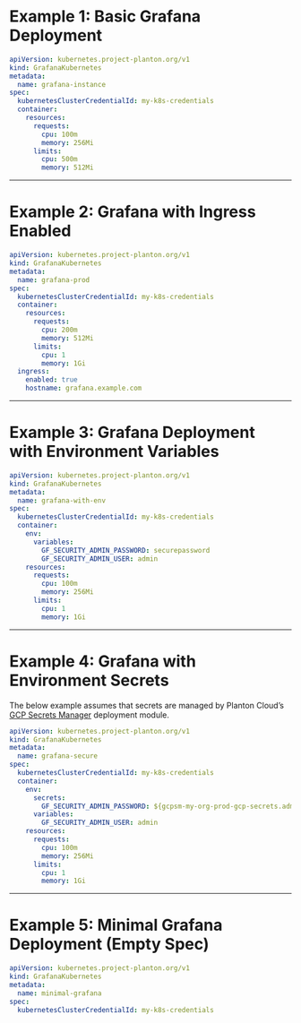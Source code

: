 
# Example 1: Basic Grafana Deployment

```yaml
apiVersion: kubernetes.project-planton.org/v1
kind: GrafanaKubernetes
metadata:
  name: grafana-instance
spec:
  kubernetesClusterCredentialId: my-k8s-credentials
  container:
    resources:
      requests:
        cpu: 100m
        memory: 256Mi
      limits:
        cpu: 500m
        memory: 512Mi
```

---

# Example 2: Grafana with Ingress Enabled

```yaml
apiVersion: kubernetes.project-planton.org/v1
kind: GrafanaKubernetes
metadata:
  name: grafana-prod
spec:
  kubernetesClusterCredentialId: my-k8s-credentials
  container:
    resources:
      requests:
        cpu: 200m
        memory: 512Mi
      limits:
        cpu: 1
        memory: 1Gi
  ingress:
    enabled: true
    hostname: grafana.example.com
```

---

# Example 3: Grafana Deployment with Environment Variables

```yaml
apiVersion: kubernetes.project-planton.org/v1
kind: GrafanaKubernetes
metadata:
  name: grafana-with-env
spec:
  kubernetesClusterCredentialId: my-k8s-credentials
  container:
    env:
      variables:
        GF_SECURITY_ADMIN_PASSWORD: securepassword
        GF_SECURITY_ADMIN_USER: admin
    resources:
      requests:
        cpu: 100m
        memory: 256Mi
      limits:
        cpu: 1
        memory: 1Gi
```

---

# Example 4: Grafana with Environment Secrets

The below example assumes that secrets are managed by Planton Cloud’s [GCP Secrets Manager](https://buf.build/project-planton/apis/docs/main:cloud.planton.apis.code2cloud.v1.gcp.gcpsecretsmanager) deployment module.

```yaml
apiVersion: kubernetes.project-planton.org/v1
kind: GrafanaKubernetes
metadata:
  name: grafana-secure
spec:
  kubernetesClusterCredentialId: my-k8s-credentials
  container:
    env:
      secrets:
        GF_SECURITY_ADMIN_PASSWORD: ${gcpsm-my-org-prod-gcp-secrets.admin-password}
      variables:
        GF_SECURITY_ADMIN_USER: admin
    resources:
      requests:
        cpu: 100m
        memory: 256Mi
      limits:
        cpu: 1
        memory: 1Gi
```

---

# Example 5: Minimal Grafana Deployment (Empty Spec)

```yaml
apiVersion: kubernetes.project-planton.org/v1
kind: GrafanaKubernetes
metadata:
  name: minimal-grafana
spec:
  kubernetesClusterCredentialId: my-k8s-credentials
```
